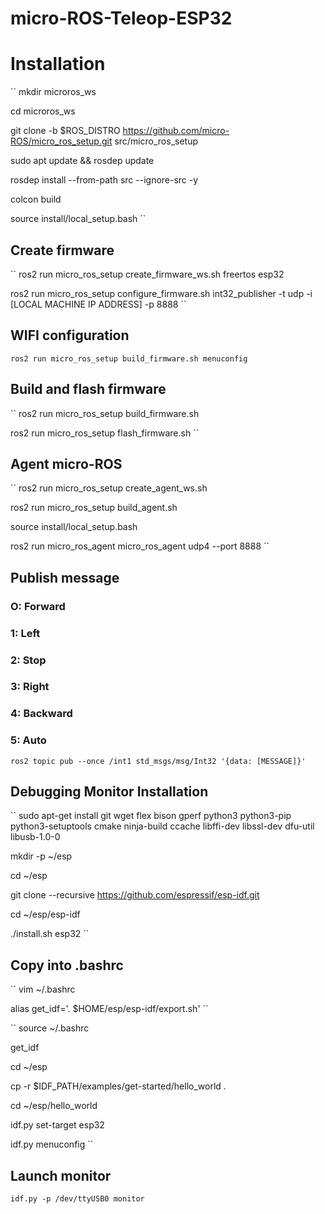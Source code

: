 # micro-ROS-Teleop-ESP32

# Installation
``
mkdir microros_ws

cd microros_ws

git clone -b $ROS_DISTRO https://github.com/micro-ROS/micro_ros_setup.git src/micro_ros_setup

sudo apt update && rosdep update

rosdep install --from-path src --ignore-src -y

colcon build

source install/local_setup.bash
``

## Create firmware
``
ros2 run micro_ros_setup create_firmware_ws.sh freertos esp32

ros2 run micro_ros_setup configure_firmware.sh int32_publisher -t udp -i [LOCAL MACHINE IP ADDRESS] -p 8888
``

## WIFI configuration
``
ros2 run micro_ros_setup build_firmware.sh menuconfig
``

## Build and flash firmware
``
ros2 run micro_ros_setup build_firmware.sh

ros2 run micro_ros_setup flash_firmware.sh
``

## Agent micro-ROS
``
ros2 run micro_ros_setup create_agent_ws.sh

ros2 run micro_ros_setup build_agent.sh

source install/local_setup.bash

ros2 run micro_ros_agent micro_ros_agent udp4 --port 8888
``

## Publish message
### O: Forward
### 1: Left
### 2: Stop
### 3: Right
### 4: Backward
### 5: Auto
``
ros2 topic pub --once /int1 std_msgs/msg/Int32 '{data: [MESSAGE]}' 
``


## Debugging Monitor Installation
``
sudo apt-get install git wget flex bison gperf python3 python3-pip python3-setuptools cmake ninja-build ccache libffi-dev libssl-dev dfu-util libusb-1.0-0

mkdir -p ~/esp

cd ~/esp

git clone --recursive https://github.com/espressif/esp-idf.git

cd ~/esp/esp-idf

./install.sh esp32
``

## Copy into .bashrc
``
vim ~/.bashrc

alias get_idf='. $HOME/esp/esp-idf/export.sh'
``

``
source ~/.bashrc

get_idf

cd ~/esp

cp -r $IDF_PATH/examples/get-started/hello_world .

cd ~/esp/hello_world

idf.py set-target esp32

idf.py menuconfig
``

## Launch monitor
``
idf.py -p /dev/ttyUSB0 monitor
``
